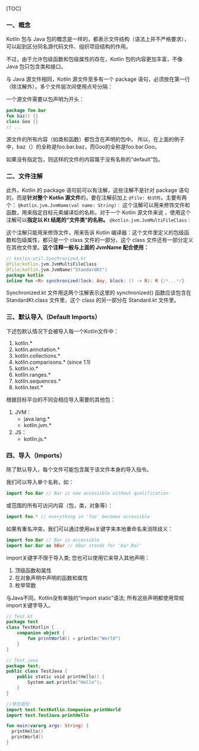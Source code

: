 [TOC]

### 一、概念

Kotlin 包与 Java 包的概念是一样的，都表示文件结构（语法上并不严格要求），可以起到区分同名源代码文件、组织项目结构的作用。

不过，由于允许包级函数和包级属性的存在，Kotlin 包的内容更加丰富，不像 Java 包只包含类和接口。

与 Java 源文件相同，Kotlin 源文件至多有一个 package 语句，必须放在第一行（除注解外），多个文件层次间使用点号分隔：

一个源文件需要以包声明为开头：

```kotlin
package foo.bar
fun baz() {}
class Goo {}
// ...
```

源文件的所有内容（如类和函数）都包含在声明的包中。 所以，在上面的例子中，baz（）的全称是foo.bar.baz，而Goo的全称是foo.bar.Goo。

如果没有指定包，则这样的文件的内容属于没有名称的“default”包。



### 二、文件注解

此外，Kotlin 的 package 语句前可以有注解，这些注解不是针对 package 语句的，而是**针对整个 Kotlin 源文件**的，要在注解前加上 `@file: 标识符`。主要有两个： 
`@kotlin.jvm.JvmName(val name: String)：` 
这个注解可以用来修饰文件和函数，用来指定目标元素编译后的名称。对于一个 Kotlin 源文件来说 ，使用这个注解可以**指定以 Kt 结尾的“文件类”的名称。** 
`@kotlin.jvm.JvmMultiFileClass：` 

这个注解只能用来修饰文件，用来告诉 Kotlin 编译器：这个文件里定义的包级函数和包级属性，都只是一个 class 文件的一部分，这个 class 文件还有一部分定义在其他文件里。**这个注释一般与上面的 JvmName 配合使用：**

```kotlin
// kotlin.util.Synchronized.kt
@file:kotlin.jvm.JvmMultiFileClass
@file:kotlin.jvm.JvmName("StandardKt")
package kotlin
inline fun <R> synchronized(lock: Any, block: () -> R): R {/*...*/}
```

Synchronized.kt 文件用这两个注解表示这里的 synchronized() 函数应该包含在 StandardKt.class 文件里，这个 class 的另一部分在 Standard.kt 文件里。



### 三、默认导入（Default Imports）

下述包默认情况下会被导入每一个Kotlin文件中：

1. kotlin.*
2. kotlin.annotation.*
3. kotlin.collections.*
4. kotlin.comparisons.* (since 1.1)
5. kotlin.io.*
6. kotlin.ranges.*
7. kotlin.sequences.*
8. kotlin.text.*

根据目标平台的不同会相应导入需要的其他包：

1. JVM：
   - java.lang.*
   - kotlin.jvm.*
2. JS：
   - kotlin.js.*



### 四、导入（Imports）

除了默认导入，每个文件可能包含属于该文件本身的导入指令。

我们可以导入单个名称，如：

```kotlin
import foo.Bar // Bar is now accessible without qualification
```

或范围的所有可访问内容（包，类，对象等）：

```kotlin
import foo.* // everything in 'foo' becomes accessible
```

如果有重名冲突，我们可以通过使用as关键字来本地重命名来消除歧义：

```kotlin
import foo.Bar // Bar is accessible
import bar.Bar as bBar // bBar stands for 'bar.Bar'
```

import关键字不限于导入类; 您也可以使用它来导入其他声明：

1. 顶级函数和属性
2. 在对象声明中声明的函数和属性
3. 枚举常数

与Java不同，Kotlin没有单独的“import static”语法; 所有这些声明都使用常规import关键字导入。

```kotlin
// Test.kt
package test
class TestKotlin {
    companion object {
        fun printWorld() = println("World")
    }
}

// Test.java
package test;
public class TestJava {
    public static void printHello() {
        System.out.println("Hello");
    }
}

//导包语句
import test.TestKotlin.Companion.printWorld
import test.TestJava.printHello

fun main(vararg args: String) {
  printHello()
  printWorld()
}
```

